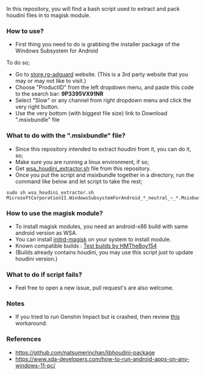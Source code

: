 In this repository, you will find a bash script used to extract and pack houdini files in to magisk module.

### How to use?
- First thing you need to do is grabbing the installer package of the Windows Subsystem for Android

To do so;
- Go to [store.rg-adguard](https://store.rg-adguard.net/) website. (This is a 3rd party website that you may or may not like to visit.)
- Choose "ProductID" from the left dropdown menu, and paste this code to the search bar: **9P3395VX91NR**
- Select "Slow" or any channel from right dropdown menu and click the very right button.
- Use the very bottom (with biggest file size) link to Download ".msixbundle" file

### What to do with the ".msixbundle" file?
- Since this repository intended to extract houdini from it, you can do it, so;
- Make sure you are running a linux environment, if so;
- Get [wsa_houdini_extractor.sh](https://raw.githubusercontent.com/ilhan-athn7/WSA_houdini_A12.1/master/wsa_houdini_extractor.sh) file from this repository.
- Once you put the script and msixbundle together in a directory, run the command like below and let script to take the rest;
```
sudo sh wsa_houdini_extractor.sh MicrosoftCorporationII.WindowsSubsystemForAndroid_*_neutral_~_*.Msixbundle  
```

### How to use the magisk module?
- To install magisk modules, you need an android-x86 build with same android version as WSA.
- You can install [initrd-magisk](https://github.com/HuskyDG/initrd-magisk) on your system to install module.
- Known compatible builds : [Test builds by HMTheBoy154](https://mega.nz/folder/nkYUXTgB#wvQYX938G3RYCzCGexitDg)
- (Builds already contains houdini, you may use this script just to update houdini version.)

### What to do if script fails?
- Feel free to open a new issue, pull request's are also welcome.

### Notes
- If you tried to run Genshin Impact but is crashed, then review [this](https://github.com/ilhan-athn7/WSA_houdini_A12.1/tree/master/GI_affinity_workaround) workaround.

### References
- https://github.com/natsumerinchan/libhoudini-package
- https://www.xda-developers.com/how-to-run-android-apps-on-any-windows-11-pc/
